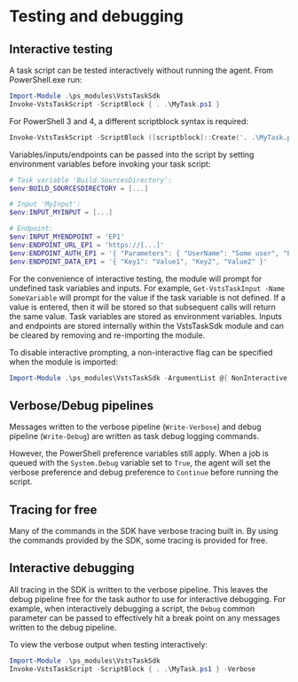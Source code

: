 # Testing and debugging

## Interactive testing
A task script can be tested interactively without running the agent. From PowerShell.exe run:
```PowerShell
Import-Module .\ps_modules\VstsTaskSdk
Invoke-VstsTaskScript -ScriptBlock { . .\MyTask.ps1 }
```

For PowerShell 3 and 4, a different scriptblock syntax is required:
```PowerShell
Invoke-VstsTaskScript -ScriptBlock ([scriptblock]::Create('. .\MyTask.ps1'))
```

Variables/inputs/endpoints can be passed into the script by setting environment variables before invoking your task script:
```PowerShell
# Task variable 'Build.SourcesDirectory':
$env:BUILD_SOURCESDIRECTORY = [...]

# Input 'MyInput':
$env:INPUT_MYINPUT = [...]

# Endpoint:
$env:INPUT_MYENDPOINT = 'EP1'
$env:ENDPOINT_URL_EP1 = 'https://[...]'
$env:ENDPOINT_AUTH_EP1 = '{ "Parameters": { "UserName": "Some user", "Password": "Some password" }, "Scheme": "Some scheme" }'
$env:ENDPOINT_DATA_EP1 = '{ "Key1": "Value1", "Key2", "Value2" }'
```

For the convenience of interactive testing, the module will prompt for undefined task variables and inputs. For example, `Get-VstsTaskInput -Name SomeVariable` will prompt for the value if the task variable is not defined. If a value is entered, then it will be stored so that subsequent calls will return the same value. Task variables are stored as environment variables. Inputs and endpoints are stored internally within the VstsTaskSdk module and can be cleared by removing and re-importing the module.

To disable interactive prompting, a non-interactive flag can be specified when the module is imported:
```PowerShell
Import-Module .\ps_modules\VstsTaskSdk -ArgumentList @{ NonInteractive = $true }
```

## Verbose/Debug pipelines
Messages written to the verbose pipeline (`Write-Verbose`) and debug pipeline (`Write-Debug`) are written as task debug logging commands.

However, the PowerShell preference variables still apply. When a job is queued with the `System.Debug` variable set to `True`, the agent will set the verbose preference and debug preference to `Continue` before running the script.

## Tracing for free
Many of the commands in the SDK have verbose tracing built in. By using the commands provided by the SDK, some tracing is provided for free.

## Interactive debugging
All tracing in the SDK is written to the verbose pipeline. This leaves the debug pipeline free for the task author to use for interactive debugging. For example, when interactively debugging a script, the `Debug` common parameter can be passed to effectively hit a break point on any messages written to the debug pipeline.

To view the verbose output when testing interactively:
```PowerShell
Import-Module .\ps_modules\VstsTaskSdk
Invoke-VstsTaskScript -ScriptBlock { . .\MyTask.ps1 } -Verbose
```
